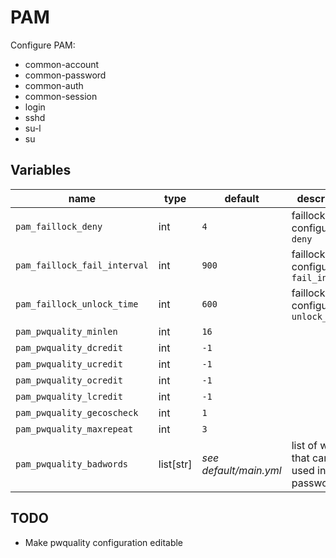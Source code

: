 # PAM

Configure PAM:

- common-account
- common-password
- common-auth
- common-session
- login
- sshd
- su-l
- su

## Variables

| name                         | type      | default                | description                                       |
| ---                          | ---       | ---                    | ---                                               |
| `pam_faillock_deny`          | int       | `4`                    | faillock configuration: `deny`                    |
| `pam_faillock_fail_interval` | int       | `900`                  | faillock configuration: `fail_interval`           |
| `pam_faillock_unlock_time`   | int       | `600`                  | faillock configuration: `unlock_time`             |
| `pam_pwquality_minlen`       | int       | `16`                   |                                                   |
| `pam_pwquality_dcredit`      | int       | `-1`                   |                                                   |
| `pam_pwquality_ucredit`      | int       | `-1`                   |                                                   |
| `pam_pwquality_ocredit`      | int       | `-1`                   |                                                   |
| `pam_pwquality_lcredit`      | int       | `-1`                   |                                                   |
| `pam_pwquality_gecoscheck`   | int       | `1`                    |                                                   |
| `pam_pwquality_maxrepeat`    | int       | `3`                    |                                                   |
| `pam_pwquality_badwords`     | list[str] | *see default/main.yml* | list of words that can't be used inside passwords |

## TODO

- Make pwquality configuration editable
